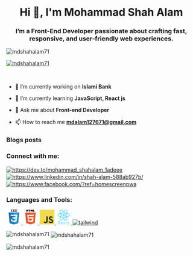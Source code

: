  <h1 align="center">Hi 👋, I'm Mohammad Shah Alam</h1>
<h3 align="center">I’m a Front-End Developer passionate about crafting fast, responsive, and user-friendly web experiences.</h3>

<p align="left"> <img src="https://komarev.com/ghpvc/?username=mdshahalam71&label=Profile%20views&color=0e75b6&style=flat" alt="mdshahalam71" /> </p>

<p align="left"> <a href="https://github.com/ryo-ma/github-profile-trophy"><img src="https://github-profile-trophy.vercel.app/?username=mdshahalam71" alt="mdshahalam71" /></a> </p>

<p align="left"> <a href="https://twitter.com/" target="blank"><img src="https://img.shields.io/twitter/follow/?logo=twitter&style=for-the-badge" alt="" /></a> </p>

- 🔭 I’m currently working on **Islami Bank**

- 🌱 I’m currently learning **JavaScript, React js**

- 💬 Ask me about **Front-end Developer**

- 📫 How to reach me **mdalam127671@gmail.com**

### Blogs posts
<!-- BLOG-POST-LIST:START -->
<!-- BLOG-POST-LIST:END -->

<h3 align="left">Connect with me:</h3>
<p align="left">
<a href="https://dev.to/https://dev.to/mohammad_shahalam_1adeee" target="blank"><img align="center" src="https://raw.githubusercontent.com/rahuldkjain/github-profile-readme-generator/master/src/images/icons/Social/devto.svg" alt="https://dev.to/mohammad_shahalam_1adeee" height="30" width="40" /></a>
<a href="https://linkedin.com/in/https://www.linkedin.com/in/shah-alam-588ab927b/" target="blank"><img align="center" src="https://raw.githubusercontent.com/rahuldkjain/github-profile-readme-generator/master/src/images/icons/Social/linked-in-alt.svg" alt="https://www.linkedin.com/in/shah-alam-588ab927b/" height="30" width="40" /></a>
<a href="https://fb.com/https://www.facebook.com/?ref=homescreenpwa" target="blank"><img align="center" src="https://raw.githubusercontent.com/rahuldkjain/github-profile-readme-generator/master/src/images/icons/Social/facebook.svg" alt="https://www.facebook.com/?ref=homescreenpwa" height="30" width="40" /></a>
</p>

<h3 align="left">Languages and Tools:</h3>
<p align="left">  </a> <a href="https://www.w3schools.com/css/" target="_blank" rel="noreferrer"> <img src="https://raw.githubusercontent.com/devicons/devicon/master/icons/css3/css3-original-wordmark.svg" alt="css3" width="40" height="40"/> </a> <a href="https://www.w3.org/html/" target="_blank" rel="noreferrer"> <img src="https://raw.githubusercontent.com/devicons/devicon/master/icons/html5/html5-original-wordmark.svg" alt="html5" width="40" height="40"/> </a> <a href="https://developer.mozilla.org/en-US/docs/Web/JavaScript" target="_blank" rel="noreferrer"> <img src="https://raw.githubusercontent.com/devicons/devicon/master/icons/javascript/javascript-original.svg" alt="javascript" width="40" height="40"/> </a><a href="https://reactjs.org/" target="_blank" rel="noreferrer"> <img src="https://raw.githubusercontent.com/devicons/devicon/master/icons/react/react-original-wordmark.svg" alt="react" width="40" height="40"/> </a> <a href="https://tailwindcss.com/" target="_blank" rel="noreferrer"> <img src="https://www.vectorlogo.zone/logos/tailwindcss/tailwindcss-icon.svg" alt="tailwind" width="40" height="40"/> </a> </p>

<p><img align="left" src="https://github-readme-stats.vercel.app/api/top-langs?username=mdshahalam71&show_icons=true&locale=en&layout=compact" alt="mdshahalam71" /></p>

<p>&nbsp;<img align="center" src="https://github-readme-stats.vercel.app/api?username=mdshahalam71&show_icons=true&locale=en" alt="mdshahalam71" /></p>

<p><img align="center" src="https://github-readme-streak-stats.herokuapp.com/?user=mdshahalam71&" alt="mdshahalam71" /></p>
